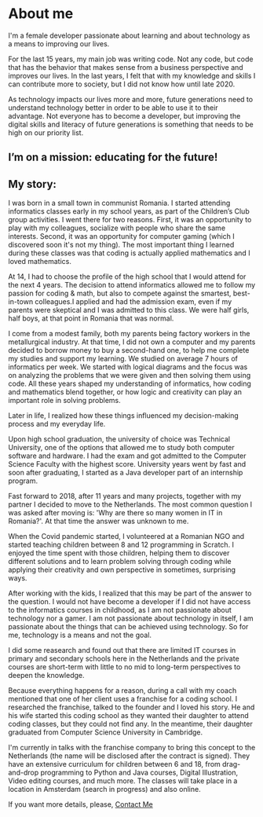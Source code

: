 # About me

  I'm a female developer passionate about learning and about technology as a means to improving our lives.

  For the last 15 years, my main job was writing code. Not any code, but code that has the behavior that makes sense from a business perspective and improves our lives. In the last years, I felt that with my knowledge and skills I can contribute more to society, but I did not know how until late 2020.

  As technology impacts our lives more and more, future generations need to understand technology better in order to be able to use it to their advantage.
Not everyone has to become a developer, but improving the digital skills and literacy of future generations is something that needs to be high on our priority list.      
## I’m on a mission: educating for the future!
 
## My story:
  I was born in a small town in communist Romania. I started attending informatics classes early in my school years, as part of the Children’s Club group activities. I went there for two reasons. First, it was an opportunity to play with my colleagues, socialize with people who share the same interests. Second, it was an opportunity for computer gaming (which I discovered soon it's not my thing). The most important thing I learned during these classes was that coding is actually applied mathematics and I loved mathematics. 

  At 14, I had to choose the profile of the high school that I would attend for the next 4 years. The decision to attend informatics allowed me to follow my passion for coding & math, but also to compete against the smartest, best-in-town colleagues.I applied and had the admission exam, even if my parents were skeptical and I was admitted to this class. We were half girls, half boys, at that point in Romania that was normal. 
  
  I come from a modest family, both my parents being factory workers in the metallurgical industry. At that time, I did not own a computer and my parents decided to borrow money to buy a second-hand one, to help me complete my studies and support my learning. 
We studied on average 7 hours of informatics per week. We started with logical diagrams and the focus was on analyzing the problems that we were given and then solving them using code. All these years shaped my understanding of informatics, how coding and mathematics blend together, or how logic and creativity can play an important role in solving problems.

  Later in life, I realized how these things influenced my decision-making process and my everyday life. 
  
  Upon high school graduation, the university of choice was Technical University, one of the options that allowed me to study both computer software and hardware. I had the exam and got admitted to the Computer Science Faculty with the highest score. University years went by fast and soon after graduating, I started as a Java developer part of an internship program. 
  
  Fast forward to 2018, after 11 years and many projects, together with my partner I decided to move to the Netherlands. 
The most common question I was asked after moving is: 'Why are there so many women in IT in Romania?'. At that time the answer was unknown to me.

  When the Covid pandemic started, I volunteered at a Romanian NGO and started teaching children between 8 and 12 programming in Scratch. I enjoyed the time spent with those children, helping them to discover different solutions and to learn problem solving through coding while applying their creativity and own perspective in sometimes, surprising ways.

  After working with the kids, I realized that this may be part of the answer to the question. I would not have become a developer if I did not have access to the informatics courses in childhood, as I am not passionate about technology nor a gamer. I am not passionate about technology in itself, I am passionate about the things that can be achieved using technology. So for me, technology is a means and not the goal.
  
  I did some reasearch and found out that there are limited IT courses in primary and secondary schools here in the Netherlands and the private courses are short-term with little to no mid to long-term perspectives to deepen the knowledge. 
  
  Because everything happens for a reason, during a call with my coach mentioned that one of her client uses a franchise for a coding school. I researched the franchise, talked to the founder and I loved his story. He and his wife started this coding school as they wanted their daughter to attend coding classes, but they could not find any. In the meantime, their daughter graduated from Computer Science University in Cambridge.
  
  I'm currently in talks with the franchise company to bring this concept to the Netherlands (the name will be disclosed after the contract is signed). They have an extensive curriculum for children between 6 and 18, from drag-and-drop programming to Python and Java courses, Digital Illustration, Video editing courses, and much more. The classes will take place in a location in Amsterdam (search in progress) and also online.
 
If you want more details, please, [Contact Me](mailto:carmea.podar@gmail.com)


 

